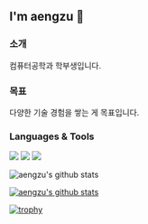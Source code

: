 ## I'm aengzu 👋

### 소개
컴퓨터공학과 학부생입니다.

### 목표
다양한 기술 경험을 쌓는 게 목표입니다.

### Languages & Tools
<img src="https://img.shields.io/badge/Python-3776AB?style=flat-square&logo=Python&logoColor=white"/>
<img src="https://img.shields.io/badge/Java-3776AB?style=flat-square&logo=Java&logoColor=white"/> <img src="https://img.shields.io/badge/Javascript-F7DF1E?style=flat-square&logo=Javascript&logoColor=white"/>

<!--
**aengzu/aengzu** is a ✨ _special_ ✨ repository because its `README.md` (this file) appears on your GitHub profile.

Here are some ideas to get you started:

- 🔭 I’m currently working on ...
- 🌱 I’m currently learning ...
- 👯 I’m looking to collaborate on ...
- 🤔 I’m looking for help with ...
- 💬 Ask me about ...
- 📫 How to reach me: ...
- 😄 Pronouns: ...
- ⚡ Fun fact: ...
-->
![aengzu's github stats](https://github-readme-stats.vercel.app/api?username=aengzu&show_icons=true)

[![aengzu's github stats](https://github-readme-stats.vercel.app/api/top-langs/?username=aengzuID&show_icons=true&hide_border=true&title_color=004386&icon_color=004386&layout=compact)](https://github.com/aengzu)


[![trophy](https://github-profile-trophy.vercel.app/?username=aengzu)](https://github.com/ryo-ma/github-profile-trophy)
